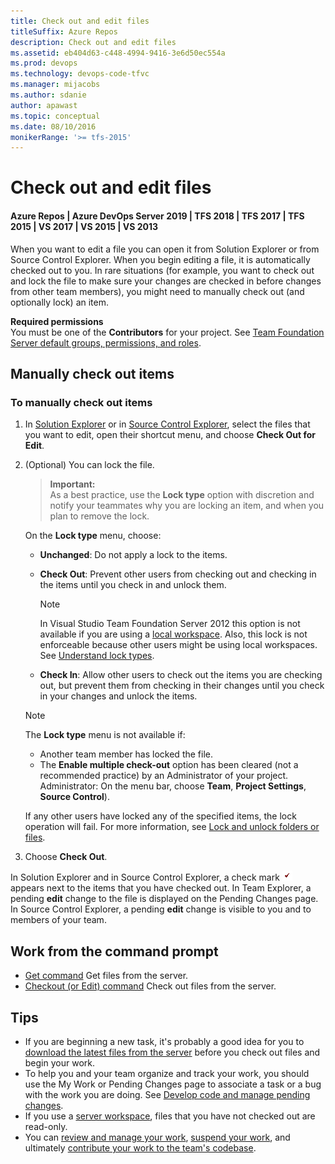 ```yaml
---
title: Check out and edit files
titleSuffix: Azure Repos
description: Check out and edit files
ms.assetid: eb404d63-c448-4994-9416-3e6d50ec554a
ms.prod: devops
ms.technology: devops-code-tfvc
ms.manager: mijacobs
ms.author: sdanie
author: apawast
ms.topic: conceptual
ms.date: 08/10/2016
monikerRange: '>= tfs-2015'
---
```



# Check out and edit files

#### Azure Repos | Azure DevOps Server 2019 | TFS 2018 | TFS 2017 | TFS 2015 | VS 2017 | VS 2015 | VS 2013

When you want to edit a file you can open it from Solution Explorer or from Source Control Explorer. When you begin editing a file, it is automatically checked out to you. In rare situations (for example, you want to check out and lock the file to make sure your changes are checked in before changes from other team members), you might need to manually check out (and optionally lock) an item.

**Required permissions**  
You must be one of the **Contributors** for your project. See [Team Foundation Server default groups, permissions, and roles](https://msdn.microsoft.com/library/ms253077).

## Manually check out items

### To manually check out items

1. In [Solution Explorer](develop-code-manage-pending-changes.md) or in [Source Control Explorer](use-source-control-explorer-manage-files-under-version-control.md), select the files that you want to edit, open their shortcut menu, and choose **Check Out for Edit**.

2. (Optional) You can lock the file.
   >**Important:**  
   >As a best practice, use the **Lock type** option with discretion and notify your teammates why you are locking an item, and when you plan to remove the lock.

   On the **Lock type** menu, choose:  

   -   **Unchanged**: Do not apply a lock to the items.  
   -   **Check Out**: Prevent other users from checking out and checking in the items until you check in and unlock them.

       > [!NOTE]
       > In Visual Studio Team Foundation Server 2012 this option is not available if you are using a [local workspace](decide-between-using-local-server-workspace.md). Also, this lock is not enforceable because other users might be using local workspaces. See [Understand lock types](understand-lock-types.md).

   -   **Check In**: Allow other users to check out the items you are checking out, but prevent them from checking in their changes until you check in your changes and unlock the items.

   > [!NOTE]
   > The **Lock type** menu is not available if:
   >
   > - Another team member has locked the file.
   > - The **Enable multiple check-out** option has been cleared (not a recommended practice) by an Administrator of your project. Administrator: On the menu bar, choose **Team**, **Project Settings**, **Source Control**).

   If any other users have locked any of the specified items, the lock operation will fail. For more information, see [Lock and unlock folders or files](lock-unlock-folders-files.md).

3. Choose **Check Out**.

In Solution Explorer and in Source Control Explorer, a check mark ![TFSC Checked-Out Status Icon](media/check-out-edit-files/IC51402.gif) appears next to the items that you have checked out. In Team Explorer, a pending **edit** change to the file is displayed on the Pending Changes page. In Source Control Explorer, a pending **edit** change is visible to you and to members of your team.

## Work from the command prompt

-    [Get command](get-command.md)  Get files from the server.  
-    [Checkout (or Edit) command](checkout-or-edit-command.md)  Check out files from the server.

## Tips

-   If you are beginning a new task, it's probably a good idea for you to [download the latest files from the server](download-get-files-from-server.md) before you check out files and begin your work.  
-   To help you and your team organize and track your work, you should use the My Work or Pending Changes page to associate a task or a bug with the work you are doing. See [Develop code and manage pending changes](develop-code-manage-pending-changes.md).  
-   If you use a [server workspace](decide-between-using-local-server-workspace.md), files that you have not checked out are read-only.  
-   You can [review and manage your work](develop-code-manage-pending-changes.md), [suspend your work](suspend-your-work-manage-your-shelvesets.md), and ultimately [contribute your work to the team's codebase](check-your-work-team-codebase.md).
